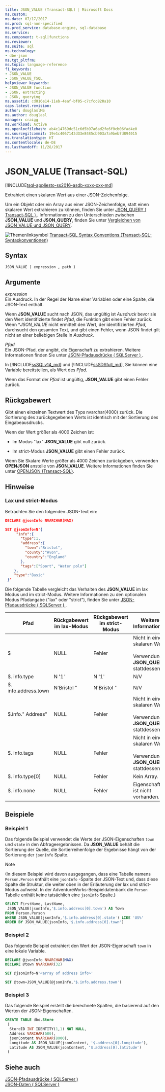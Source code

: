 ```yaml
---
title: JSON_VALUE (Transact-SQL) | Microsoft Docs
ms.custom: 
ms.date: 07/17/2017
ms.prod: sql-non-specified
ms.prod_service: database-engine, sql-database
ms.service: 
ms.component: t-sql|functions
ms.reviewer: 
ms.suite: sql
ms.technology:
- dbe-json
ms.tgt_pltfrm: 
ms.topic: language-reference
f1_keywords:
- JSON_VALUE
- JSON_VALUE_TSQL
helpviewer_keywords:
- JSON_VALUE function
- JSON, extracting
- JSON, querying
ms.assetid: cd016e14-11eb-4eaf-bf05-c7cfcc820a10
caps.latest.revision: 
author: douglaslMS
ms.author: douglasl
manager: craigg
ms.workload: Active
ms.openlocfilehash: ab4c14769dc51c6d5b97a6ad2fe6f0cb06fad4e0
ms.sourcegitcommit: 19e1c4067142d33e8485cb903a7a9beb7d894015
ms.translationtype: HT
ms.contentlocale: de-DE
ms.lasthandoff: 11/28/2017
---
```

# <a name="jsonvalue-transact-sql"></a>JSON_VALUE (Transact-SQL)
[!INCLUDE[tsql-appliesto-ss2016-asdb-xxxx-xxx-md](../../includes/tsql-appliesto-ss2016-asdb-xxxx-xxx-md.md)]

  Extrahiert einen skalaren Wert aus einer JSON-Zeichenfolge.  
  
 Um ein Objekt oder ein Array aus einer JSON-Zeichenfolge, statt einen skalaren Wert extrahieren zu können, finden Sie unter [JSON_QUERY &#40; Transact-SQL &#41; ](../../t-sql/functions/json-query-transact-sql.md). Informationen zu den Unterschieden zwischen **JSON_VALUE** und **JSON_QUERY**, finden Sie unter [Vergleichen von JSON_VALUE und JSON_QUERY](../../relational-databases/json/validate-query-and-change-json-data-with-built-in-functions-sql-server.md#JSONCompare).  
  
 ![Themenlinksymbol](../../database-engine/configure-windows/media/topic-link.gif "Topic link icon") [Transact-SQL Syntax Conventions (Transact-SQL-Syntaxkonventionen)](../../t-sql/language-elements/transact-sql-syntax-conventions-transact-sql.md)  
  
## <a name="syntax"></a>Syntax  
  
```sql  
JSON_VALUE ( expression , path )  
```  
  
## <a name="arguments"></a>Argumente  
 *expression*  
 Ein Ausdruck. In der Regel der Name einer Variablen oder eine Spalte, die JSON-Text enthält.  
 
 Wenn **JSON_VALUE** sucht nach JSON, das ungültig ist *Ausdruck* bevor sie den Wert identifizierte findet *Pfad*, die Funktion gibt einen Fehler zurück. Wenn **JSON_VALUE* nicht ermittelt den Wert, der identifizierten *Pfad*, durchsucht den gesamten Text, und gibt einen Fehler, wenn JSON findet gilt nicht an einer beliebigen Stelle in *Ausdruck*.
  
 *Pfad*  
 Ein JSON-Pfad, der angibt, die Eigenschaft zu extrahieren. Weitere Informationen finden Sie unter [JSON-Pfadausdrücke &#40; SQLServer &#41; ](../../relational-databases/json/json-path-expressions-sql-server.md).  
 
In [!INCLUDE[ssSQLv14_md](../../includes/sssqlv14-md.md)] und [!INCLUDE[ssSDSfull_md](../../includes/sssdsfull-md.md)], Sie können eine Variable bereitstellen, als Wert des *Pfad*.
  
 Wenn das Format der *Pfad* ist ungültig, **JSON_VALUE** gibt einen Fehler zurück.  
  
## <a name="return-value"></a>Rückgabewert  
 Gibt einen einzelnen Textwert des Typs nvarchar(4000) zurück. Die Sortierung des zurückgegebenen Werts ist identisch mit der Sortierung des Eingabeausdrucks.  
  
 Wenn der Wert größer als 4000 Zeichen ist:  
  
-   Im Modus "lax" **JSON_VALUE** gibt null zurück.  
  
-   Im strict-Modus **JSON_VALUE** gibt einen Fehler zurück.  
  
 Wenn Sie Skalare Werte größer als 4000 Zeichen zurückgeben, verwenden **OPENJSON** anstelle von **JSON_VALUE**. Weitere Informationen finden Sie unter [OPENJSON &#40;Transact-SQL&#41;](../../t-sql/functions/openjson-transact-sql.md).  
  
## <a name="remarks"></a>Hinweise

### <a name="lax-mode-and-strict-mode"></a>Lax und strict-Modus

 Betrachten Sie den folgenden JSON-Text ein:  
  
```json  
DECLARE @jsonInfo NVARCHAR(MAX)

SET @jsonInfo=N'{  
     "info":{    
       "type":1,  
       "address":{    
         "town":"Bristol",  
         "county":"Avon",  
         "country":"England"  
       },  
       "tags":["Sport", "Water polo"]  
    },  
    "type":"Basic"  
 }'  
```  
  
 Die folgende Tabelle vergleicht das Verhalten des **JSON_VALUE** im lax Modus und im strict-Modus. Weitere Informationen zu den optionalen Modus Pfadangabe ("lax" oder "strict"), finden Sie unter [JSON-Pfadausdrücke &#40; SQLServer &#41; ](../../relational-databases/json/json-path-expressions-sql-server.md).  
  
|Pfad|Rückgabewert im lax-Modus|Rückgabewert im strict-Modus|Weitere Informationen|  
|----------|------------------------------|---------------------------------|---------------|  
|$|NULL|Fehler|Nicht in einen skalaren Wert.<br /><br /> Verwendung **JSON_QUERY** stattdessen.|  
|$. info.type|N '1'|N '1'|N/V|  
|$. info.address.town|N'Bristol "|N'Bristol "|N/V|  
|$.info." Address"|NULL|Fehler|Nicht in einen skalaren Wert.<br /><br /> Verwendung **JSON_QUERY** stattdessen.|  
|$. info.tags|NULL|Fehler|Nicht in einen skalaren Wert.<br /><br /> Verwendung **JSON_QUERY** stattdessen.|  
|$. info.type[0]|NULL|Fehler|Kein Array.|  
|$. info.none|NULL|Fehler|Eigenschaft ist nicht vorhanden.|  
  
## <a name="examples"></a>Beispiele  
  
### <a name="example-1"></a>Beispiel 1  
 Das folgende Beispiel verwendet die Werte der JSON-Eigenschaften `town` und `state` in den Abfrageergebnissen. Da **JSON_VALUE** behält die Sortierung der Quelle, die Sortierreihenfolge der Ergebnisse hängt von der Sortierung der `jsonInfo` Spalte. 

> [!NOTE]
> (In diesem Beispiel wird davon ausgegangen, dass eine Tabelle namens `Person.Person` enthält eine `jsonInfo` -Spalte der JSON-Text und, dass diese Spalte die Struktur, die weiter oben in der Erläuterung der lax und strict-Modus aufweist. In der AdventureWorks-Beispieldatenbank die `Person` Tabelle enthält keine tatsächlich eine `jsonInfo` Spalte.)
  
```sql  
SELECT FirstName, LastName,
 JSON_VALUE(jsonInfo,'$.info.address[0].town') AS Town
FROM Person.Person
WHERE JSON_VALUE(jsonInfo,'$.info.address[0].state') LIKE 'US%'
ORDER BY JSON_VALUE(jsonInfo,'$.info.address[0].town')
```  
  
### <a name="example-2"></a>Beispiel 2  
 Das folgende Beispiel extrahiert den Wert der JSON-Eigenschaft `town` in eine lokale Variable.  
  
```sql  
DECLARE @jsonInfo NVARCHAR(MAX)
DECLARE @town NVARCHAR(32)

SET @jsonInfo=N'<array of address info>'

SET @town=JSON_VALUE(@jsonInfo,'$.info.address.town')
```  
  
### <a name="example-3"></a>Beispiel 3  
 Das folgende Beispiel erstellt die berechnete Spalten, die basierend auf den Werten der JSON-Eigenschaften.  
  
```sql  
CREATE TABLE dbo.Store
 (
  StoreID INT IDENTITY(1,1) NOT NULL,
  Address VARCHAR(500),
  jsonContent NVARCHAR(8000),
  Longitude AS JSON_VALUE(jsonContent, '$.address[0].longitude'),
  Latitude AS JSON_VALUE(jsonContent, '$.address[0].latitude')
 )
```  
  
## <a name="see-also"></a>Siehe auch  
 [JSON-Pfadausdrücke &#40; SQLServer &#41;](../../relational-databases/json/json-path-expressions-sql-server.md)   
 [JSON-Daten &#40; SQLServer &#41;](../../relational-databases/json/json-data-sql-server.md)  
  
  
